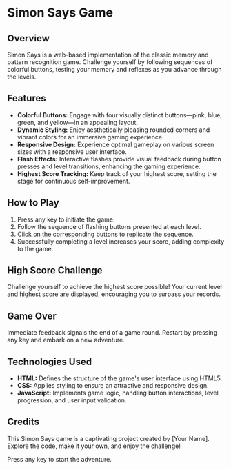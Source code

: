 # Simon Says Game

## Overview
Simon Says is a web-based implementation of the classic memory and pattern recognition game. Challenge yourself by following sequences of colorful buttons, testing your memory and reflexes as you advance through the levels.

## Features
- **Colorful Buttons:** Engage with four visually distinct buttons—pink, blue, green, and yellow—in an appealing layout.
- **Dynamic Styling:** Enjoy aesthetically pleasing rounded corners and vibrant colors for an immersive gaming experience.
- **Responsive Design:** Experience optimal gameplay on various screen sizes with a responsive user interface.
- **Flash Effects:** Interactive flashes provide visual feedback during button presses and level transitions, enhancing the gaming experience.
- **Highest Score Tracking:** Keep track of your highest score, setting the stage for continuous self-improvement.

## How to Play
1. Press any key to initiate the game.
2. Follow the sequence of flashing buttons presented at each level.
3. Click on the corresponding buttons to replicate the sequence.
4. Successfully completing a level increases your score, adding complexity to the game.

## High Score Challenge
Challenge yourself to achieve the highest score possible! Your current level and highest score are displayed, encouraging you to surpass your records.

## Game Over
Immediate feedback signals the end of a game round. Restart by pressing any key and embark on a new adventure.

## Technologies Used
- **HTML:** Defines the structure of the game's user interface using HTML5.
- **CSS:** Applies styling to ensure an attractive and responsive design.
- **JavaScript:** Implements game logic, handling button interactions, level progression, and user input validation.

## Credits
This Simon Says game is a captivating project created by [Your Name]. Explore the code, make it your own, and enjoy the challenge!

Press any key to start the adventure.
